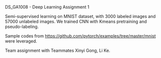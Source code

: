 DS_GA1008 - Deep Learning 
Assignment 1

Semi-supervised learning on MNIST dataset, with 3000 labeled images and 57000 unlabeled images. We trained CNN with Kmeans pretraining and pseudo-labeling. 

Sample codes from https://github.com/pytorch/examples/tree/master/mnist were leveraged. 

Team assignment with Teammates Xinyi Gong, Li Ke. 
